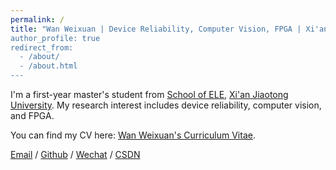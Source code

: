 ```yaml
---
permalink: /
title: "Wan Weixuan | Device Reliability, Computer Vision, FPGA | Xi'an Jiaotong University | ELE
author_profile: true
redirect_from: 
  - /about/
  - /about.html
---
```


I'm a first-year master's student from [School of ELE](https://ele.xjtu.edu.cn/), [Xi'an Jiaotong University](https://www.xjtu.edu.cn/). My research interest includes device reliability, computer vision, and FPGA.

You can find my CV here: [Wan Weixuan's Curriculum Vitae](../assets/Curriculum_Vitae.pdf).

[Email](mailto:wanweixuan@stu.xjtu.edu.cn) / [Github](https://github.com/NEFUWAN) / [Wechat](../images/wechat.jpg) / [CSDN](https://blog.csdn.net/A20030214?spm=1000.2115.3001.5343)

